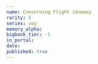 ```yaml
---
name: Concerning Flight Janeway
rarity: 5
series: voy
memory_alpha:
bigbook_tier: -1
in_portal:
date:
published: true
---
```



